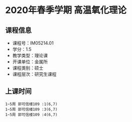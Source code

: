 # 2020年春季学期 高温氧化理论 






## 课程信息

- 课程号：IM05214.01
- 学分：1.5
- 教学类型：理论课
- 开课单位：金属所
- 课程类别：硕士
- 课程层次：研究生课程

## 上课时间

```
1~5周 郭可信楼109 :1(6,7)
1~5周 郭可信楼109 :3(6,7)
1~5周 郭可信楼109 :4(6,7)
```

